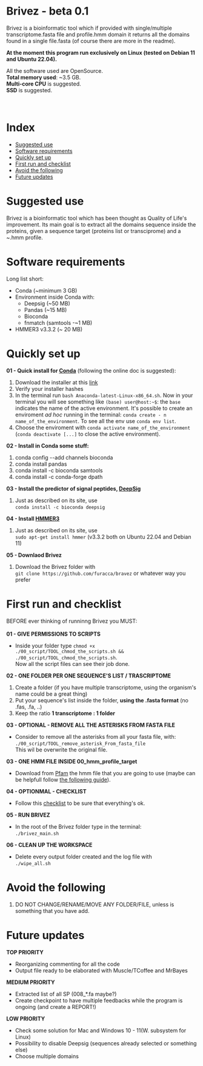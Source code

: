 # Brivez - beta 0.1
Brivez is a bioinformatic tool which if provided with single/multiple transcriptome.fasta file and profile.hmm domain it returns all the domains found in a single file.fasta (of course there are more in the readme).

**At the moment this program run exclusively on Linux (tested on Debian 11 and Ubuntu 22.04).**

All the software used are OpenSource.<br>
**Total memory used**: ~3.5 GB.<br>
**Multi-core CPU** is suggested.<br>
**SSD** is suggested.<br>
<br>
<br>
# Index #
- [Suggested use](#suggested-use)<br>
- [Software requirements](#software-requirements)<br>
- [Quickly set up](#quickly-set-up)<br>
- [First run and checklist](#first-run-and-checklist)<br>
- [Avoid the following](#Avoid-the-following)<br>
- [Future updates](#future-updates)<br>

# Suggested use
Brivez is a bioinformatic tool which has been thought as Quality of Life's improvement.
Its main goal is to extract all the domains sequence inside the proteins, given a sequence target (proteins list or transciprome) and a ~.hmm profile.


# Software requirements
Long list short:
- Conda (~minimum 3 GB)
- Environment inside Conda with:
  - Deepsig (~50 MB)
  - Pandas (~15 MB)
  - Bioconda 
  - fnmatch (samtools -~1 MB)
- HMMER3 v3.3.2 (~ 20 MB)

# Quickly set up

**01 - Quick install for [Conda](https://docs.conda.io/en/latest/)** (following the online doc is suggested):
   1) Download the installer at this [link](https://docs.conda.io/projects/conda/en/latest/user-guide/install/linux.html)
   2) Verify your installer hashes
   3) In the terminal run `bash Anaconda-latest-Linux-x86_64.sh`. 
   Now in your terminal you will see something like `(base) user@host:~$`: the `base` indicates the name of the active environment.  It's possible to create an enviroment _ad hoc_ running in the terminal: `conda create - n name_of_the_environment`. To see all the env use `conda env list`.
   4) Choose the enviroment with `conda activate name_of_the_environment` (`conda deactivate [...]` to close the active environment).

**02 - Install in Conda some stuff:**<br>
   1) conda config --add channels bioconda
   2) conda install pandas
   3) conda install -c bioconda samtools
   4) conda install -c conda-forge dpath

**03 - Install the predictor of signal peptides, [**DeepSig**](https://github.com/BolognaBiocomp/deepsig)**<br>
   1) Just as described on its site, use <br>`conda install -c bioconda deepsig`

**04 - Install [HMMER3](http://hmmer.org/)**<br>
   1) Just as described on its site, use<br>`sudo apt-get install hmmer` (v3.3.2 both on Ubuntu 22.04 and Debian 11)

**05 - Downlaod Brivez**<br>
   1) Download the Brivez folder with<br>
`git clone https://github.com/furacca/bravez`
or whatever way you prefer

# First run and checklist

BEFORE ever thinking of runninng Brivez you MUST:<br><br>
**01 - GIVE PERMISSIONS TO SCRIPTS**<br>
- Inside your folder type `chmod +x ./00_script/TOOL_chmod_the_scripts.sh && ./00_script/TOOL_chmod_the_scripts.sh`. <br>
Now all the script files can see their job done.

**02 - ONE FOLDER PER ONE SEQUENCE'S LIST / TRASCRIPTOME**<br>
1) Create a folder (if you have multiple transcriptome, using the organism's name could be a great thing)
2) Put your sequence's list inside the folder, **using the .fasta format** (no .fas, .fa, ..)
3) Keep the ratio **1 transcriptome : 1 folder**

**03 - OPTIONAL - REMOVE ALL THE ASTERISKS FROM FASTA FILE**<br>
- Consider to remove all the asterisks from all your fasta file, with:<br>
`./00_script/TOOL_remove_asterisk_From_fasta_file`<br>
This wil be overwrite the original file.

**03 - ONE HMM FILE INSIDE 00_hmm_profile_target**<br>
- Download from [Pfam](https://pfam.xfam.org/) the hmm file that you are going to use (maybe can be helpfull follow [the following guide](https://github.com/furacca/brivez/R_Pfam_database.md)).

**04 - OPTIONMAL - CHECKLIST**<br>
- Follow this [checklist](https://github.com/furacca/brivez/R_checklist.md) to be sure that everything's ok.

**05 - RUN BRIVEZ**<br>
- In the root of the Brivez folder type in the terminal:<br>
`./brivez_main.sh`

**06 - CLEAN UP THE WORKSPACE**<br>
- Delete every output folder created and the log file with<br>
`./wipe_all.sh`

# Avoid the following 
1) DO NOT CHANGE/RENAME/MOVE ANY FOLDER/FILE, unless is something that you have add.


# Future updates

**TOP PRIORITY**
- Reorganizing commenting for all the code
- Output file ready to be elaborated with Muscle/TCoffee and MrBayes

**MEDIUM PRIORITY**
- Extracted list of all SP (008_*.fa maybe?)
- Create checkpoint to have multiple feedbacks while the program is ongoing (and create a REPORT!)

**LOW PRIORITY**
- Check some solution for Mac and Windows 10 - 11(W. subsystem for Linux)
- Possibility to disable Deepsig (sequences already selected or something else)
- Choose multiple domains 
